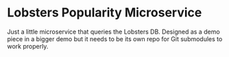 # Lobsters Popularity Microservice #

Just a little microservice that queries the Lobsters DB. Designed as a demo piece in a bigger demo but it needs to be its own repo for Git submodules to work properly.